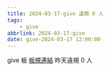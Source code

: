 ```yaml
---
title: 2024-03-17-give 違規 0 人
tags:
    - give
abbrlink: 2024-03-17-give
date: give-2024-03-17 12:00:00
---
```

give 板 [板規連結](https://www.ptt.cc/bbs/give/M.1612495900.A.C32.html)
昨天違規 0 人
